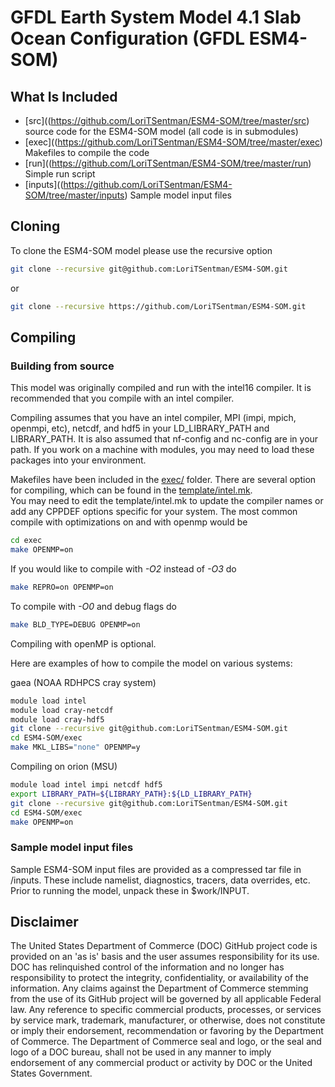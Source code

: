 # GFDL Earth System Model 4.1 Slab Ocean Configuration (GFDL ESM4-SOM)

## What Is Included
* [src]((https://github.com/LoriTSentman/ESM4-SOM/tree/master/src) source code for the ESM4-SOM model (all code is in submodules)
* [exec]((https://github.com/LoriTSentman/ESM4-SOM/tree/master/exec) Makefiles to compile the code 
* [run]((https://github.com/LoriTSentman/ESM4-SOM/tree/master/run) Simple run script
* [inputs]((https://github.com/LoriTSentman/ESM4-SOM/tree/master/inputs) Sample model input files

## Cloning
To clone the ESM4-SOM model please use the recursive option
```bash
git clone --recursive git@github.com:LoriTSentman/ESM4-SOM.git 
```
or 
```bash
git clone --recursive https://github.com/LoriTSentman/ESM4-SOM.git
```

## Compiling

### Building from source
This model was originally compiled and run with the intel16 compiler.
It is recommended that you compile with an intel compiler.

Compiling assumes that you have an intel compiler, MPI (impi, mpich,
openmpi, etc), netcdf, and hdf5 in your LD_LIBRARY_PATH and LIBRARY_PATH.
It is also assumed that nf-config and nc-config are in your path. 
If you work on a machine with modules, you may need to load these 
packages into your environment.

Makefiles have been included in the 
[exec/](https://github.com/LoriTSentman/ESM4-SOM/tree/master/exec) folder.
There are several option for compiling, which can be found in the 
[template/intel.mk](https://github.com/LoriTSentman/ESM4-SOM/blob/master/exec/templates/intel.mk).  
You may need to edit the template/intel.mk to update the compiler names
or add any CPPDEF options specific for your system.
The most common compile with optimizations on and with openmp would be 
```bash
cd exec
make OPENMP=on
```
If you would like to compile with *-O2* instead of *-O3* do
```bash
make REPRO=on OPENMP=on
```
To compile with *-O0* and debug flags do
```bash
make BLD_TYPE=DEBUG OPENMP=on
```
Compiling with openMP is optional.


Here are examples of how to compile the model on various systems:

gaea (NOAA RDHPCS cray system)
```bash
module load intel
module load cray-netcdf
module load cray-hdf5
git clone --recursive git@github.com:LoriTSentman/ESM4-SOM.git
cd ESM4-SOM/exec
make MKL_LIBS="none" OPENMP=y
```
Compiling on orion (MSU)
```bash
module load intel impi netcdf hdf5
export LIBRARY_PATH=${LIBRARY_PATH}:${LD_LIBRARY_PATH}
git clone --recursive git@github.com:LoriTSentman/ESM4-SOM.git
cd ESM4-SOM/exec
make OPENMP=on
```

### Sample model input files
Sample ESM4-SOM input files are provided as a compressed tar file in /inputs. These include namelist, diagnostics, tracers, data overrides, etc.
Prior to running the model, unpack these in $work/INPUT.


## Disclaimer

The United States Department of Commerce (DOC) GitHub project code is provided
on an 'as is' basis and the user assumes responsibility for its use. DOC has
relinquished control of the information and no longer has responsibility to
protect the integrity, confidentiality, or availability of the information. Any
claims against the Department of Commerce stemming from the use of its GitHub
project will be governed by all applicable Federal law. Any reference to
specific commercial products, processes, or services by service mark,
trademark, manufacturer, or otherwise, does not constitute or imply their
endorsement, recommendation or favoring by the Department of Commerce. The
Department of Commerce seal and logo, or the seal and logo of a DOC bureau,
shall not be used in any manner to imply endorsement of any commercial product
or activity by DOC or the United States Government.
